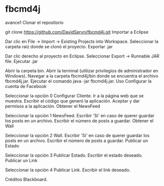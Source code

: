 # fbcmd4j
avance1
Clonar el repositorio

git clone https://github.com/DavidServn/fbcmd4j.git
Importar a Eclipse

Dar clic en File -> Import -> Existing Projects into Workspace.
Seleccionar la carpeta raíz donde se clonó el proyecto.
Exportar .jar

Dar clic derecho al proyecto en Eclipse.
Seleccionar Export -> Runnable JAR file.
Ejecutar .jar

Abrir la carpeta bin.
Abrir la terminal (utilizar privilegios de administrador en Windows).
Navegar a la carpeta fbcmd4j/bin donde se encuentra el archivo fbcmd4j.jar.
Ejecutar el comando java -jar fbcmd4j.jar.
Uso
Configurar la cuenta de Facebook

Seleccionar la opción 0 Configurar Cliente.
Ir a la página web que se muestra.
Escribir el código que generó la aplicación.
Aceptar y dar permisos a la aplicación.
Obtener el NewsFeed

Seleccionar la opción 1 NewsFeed.
Escribir 'Si' en caso de querer guardar los posts en un archivo.
Escribir el número de posts a guardar.
Obtener el Wall

Seleccionar la opción 2 Wall.
Escribir 'Si' en caso de querer guardar los posts en un archivo.
Escribir el número de posts a guardar.
Publicar un Estado

Seleccionar la opción 3 Publicar Estado.
Escribir el estado deseado.
Publicar un Link

Seleccionar la opción 4 Publicar Link.
Escribir el link deseado.

Créditos
Blackboard.

